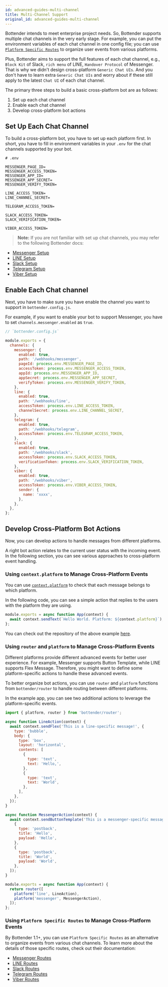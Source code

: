 ```yaml
---
id: advanced-guides-multi-channel
title: Multi-Channel Support
original_id: advanced-guides-multi-channel
---
```


Bottender intends to meet enterprise project needs. So, Bottender supports multiple chat channels in the very early stage. For example, you can put the environment variables of each chat channel in one config file; you can use [`Platform Specific Routes`](the-basics-routing#platform-specific-routes) to organize user events from various platforms.

Plus, Bottender aims to support the full features of each chat channel, e.g., `Block Kit` of Slack, `rich menu` of LINE, `Handover Protocol` of Messenger. That is why we didn't design cross-platform `Generic Chat UIs`. And you don't have to learn extra `Generic Chat UIs` and worry about if these still apply to the latest `Chat UI` of each chat channel.

The primary three steps to build a basic cross-platform bot are as follows:

1. Set up each chat channel
2. Enable each chat channel
3. Develop cross-platform bot actions

## Set Up Each Chat Channel

To build a cross-platform bot, you have to set up each platform first. In short, you have to fill in environment variables in your `.env` for the chat channels supported by your bot.

```
# .env

MESSENGER_PAGE_ID=
MESSENGER_ACCESS_TOKEN=
MESSENGER_APP_ID=
MESSENGER_APP_SECRET=
MESSENGER_VERIFY_TOKEN=

LINE_ACCESS_TOKEN=
LINE_CHANNEL_SECRET=

TELEGRAM_ACCESS_TOKEN=

SLACK_ACCESS_TOKEN=
SLACK_VERIFICATION_TOKEN=

VIBER_ACCESS_TOKEN=
```

> **Note:**
> If you are not familiar with set up chat channels, you may refer to the following Bottender docs:

- [Messenger Setup](https://bottender.js.org/docs/channel-messenger-setup)
- [LINE Setup](https://bottender.js.org/docs/channel-line-setup)
- [Slack Setup](https://bottender.js.org/docs/channel-slack-setup)
- [Telegram Setup](https://bottender.js.org/docs/channel-telegram-setup)
- [Viber Setup](https://bottender.js.org/docs/channel-viber-setup)

## Enable Each Chat channel

Next, you have to make sure you have enable the channel you want to support in `bottender.config.js`.

For example, if you want to enable your bot to support Messenger, you have to set `channels.messenger.enabled` as `true`.

```js
// `bottender.config.js`

module.exports = {
  channels: {
    messenger: {
      enabled: true,
      path: '/webhooks/messenger',
      pageId: process.env.MESSENGER_PAGE_ID,
      accessToken: process.env.MESSENGER_ACCESS_TOKEN,
      appId: process.env.MESSENGER_APP_ID,
      appSecret: process.env.MESSENGER_APP_SECRET,
      verifyToken: process.env.MESSENGER_VERIFY_TOKEN,
    },
    line: {
      enabled: true,
      path: '/webhooks/line',
      accessToken: process.env.LINE_ACCESS_TOKEN,
      channelSecret: process.env.LINE_CHANNEL_SECRET,
    },
    telegram: {
      enabled: true,
      path: '/webhooks/telegram',
      accessToken: process.env.TELEGRAM_ACCESS_TOKEN,
    },
    slack: {
      enabled: true,
      path: '/webhooks/slack',
      accessToken: process.env.SLACK_ACCESS_TOKEN,
      verificationToken: process.env.SLACK_VERIFICATION_TOKEN,
    },
    viber: {
      enabled: true,
      path: '/webhooks/viber',
      accessToken: process.env.VIBER_ACCESS_TOKEN,
      sender: {
        name: 'xxxx',
      },
    },
  },
};
```

## Develop Cross-Platform Bot Actions

Now, you can develop actions to handle messages from different platforms.

A right bot action relates to the current user status with the incoming event. In the following section, you can see various approaches to cross-platform event handling.

### Using `context.platform` to Manage Cross-Platform Events

You can use [`context.platform`](https://bottender.js.org/docs/api-context#platform) to check that each message belongs to which platform.

In the following code, you can see a simple action that replies to the users with the platform they are using.

```js
module.exports = async function App(context) {
  await context.sendText(`Hello World. Platform: ${context.platform}`);
};
```

You can check out the repository of the above example [here](https://github.com/Yoctol/bottender/tree/master/examples/multiple-channels).

### Using `router` and `platform` to Manage Cross-Platform Events

Different platforms provide different advanced events for better user experience. For example, Messenger supports Button Template, while LINE supports Flex Message. Therefore, you might want to define some platform-specific actions to handle these advanced events.

To better organize bot actions, you can use `router` and `platform` functions from `bottender/router` to handle routing between different platforms.

In the example app, you can see two additional actions to leverage the platform-specific events.

```js
import { platform, router } from 'bottender/router';

async function LineAction(context) {
  await context.sendFlex('This is a line-specific message!', {
    type: 'bubble',
    body: {
      type: 'box',
      layout: 'horizontal',
      contents: [
        {
          type: 'text',
          text: 'Hello,',
        },
        {
          type: 'text',
          text: 'World',
        },
      ],
    },
  });
}

async function MessengerAction(context) {
  await context.sendButtonTemplate('This is a messenger-specific message!', [
    {
      type: 'postback',
      title: 'Hello',
      payload: 'Hello',
    },
    {
      type: 'postback',
      title: 'World',
      payload: 'World',
    },
  ]);
}

module.exports = async function App(context) {
  return router([
    platform('line', LineAction),
    platform('messenger', MessengerAction),
  ]);
};
```

### Using `Platform Specific Routes` to Manage Cross-Platform Events

By Bottender 1.1+, you can use `Platform Specific Routes` as an alternative to organize events from various chat channels. To learn more about the details of those specific routes, check out their documentation:

- [Messenger Routes](channel-messenger-routing.md)
- [LINE Routes](channel-line-routing.md)
- [Slack Routes](channel-slack-routing.md)
- [Telegram Routes](channel-telegram-routing.md)
- [Viber Routes](channel-viber-routing.md)
